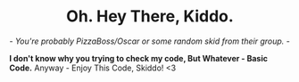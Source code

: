 <p>
<h1 align="center"><b>Oh. Hey There, Kiddo.</b></h1>
<i>- You're probably PizzaBoss/Oscar or some random skid from their group. -</i>
</p>
<a><strong>I don't know why you trying to check my code, But Whatever - Basic Code.</strong></a>
<a>Anyway - Enjoy This Code, Skiddo! <3</a>
